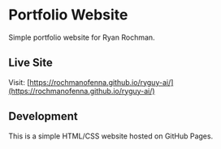 # Portfolio Website

Simple portfolio website for Ryan Rochman.

## Live Site

Visit: [https://rochmanofenna.github.io/ryguy-ai/](https://rochmanofenna.github.io/ryguy-ai/)

## Development

This is a simple HTML/CSS website hosted on GitHub Pages.